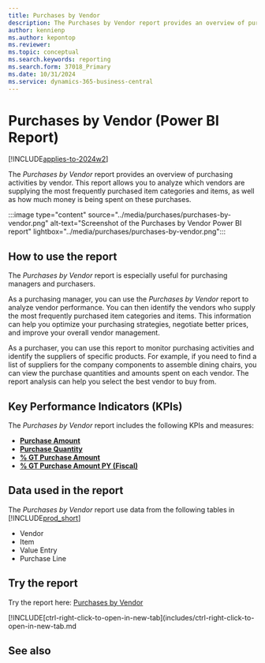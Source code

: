 ```yaml
---
title: Purchases by Vendor
description: The Purchases by Vendor report provides an overview of purchasing activities by vendor.
author: kennienp
ms.author: kepontop
ms.reviewer:
ms.topic: conceptual
ms.search.keywords: reporting
ms.search.form: 37018_Primary
ms.date: 10/31/2024
ms.service: dynamics-365-business-central
---
```


# Purchases by Vendor (Power BI Report)

[!INCLUDE[applies-to-2024w2](../includes/applies-to-2024w2.md)]

The *Purchases by Vendor* report provides an overview of purchasing activities by vendor. This report allows you to analyze which vendors are supplying the most frequently purchased item categories and items, as well as how much money is being spent on these purchases.

:::image type="content" source="../media/purchases/purchases-by-vendor.png" alt-text="Screenshot of the Purchases by Vendor Power BI report" lightbox="../media/purchases/purchases-by-vendor.png":::

## How to use the report

The *Purchases by Vendor* report is especially useful for purchasing managers and purchasers.

As a purchasing manager, you can use the *Purchases by Vendor* report to analyze vendor performance. You can then identify the vendors who supply the most frequently purchased item categories and items. This information can help you optimize your purchasing strategies, negotiate better prices, and improve your overall vendor management.

As a purchaser, you can use this report to monitor purchasing activities and identify the suppliers of specific products. For example, if you need to find a list of suppliers for the company components to assemble dining chairs, you can view the purchase quantities and amounts spent on each vendor. The report analysis can help you select the best vendor to buy from.

## Key Performance Indicators (KPIs)

The *Purchases by Vendor* report includes the following KPIs and measures: 

- [**Purchase Amount**](####)
- [**Purchase Quantity**](####)
- [**% GT Purchase Amount**](####)
- [**% GT Purchase Amount PY (Fiscal)**](####)

## Data used in the report

The *Purchases by Vendor* report use data from the following tables in [!INCLUDE[prod_short](../includes/prod_short.md)]

- Vendor
- Item
- Value Entry
- Purchase Line

## Try the report

Try the report here: [Purchases by Vendor](https://businesscentral.dynamics.com?page=37018)

[!INCLUDE[ctrl-right-click-to-open-in-new-tab](includes/ctrl-right-click-to-open-in-new-tab.md

## See also
